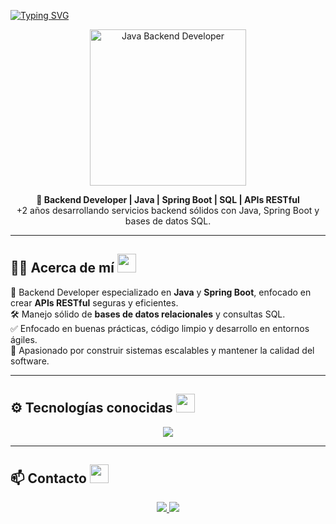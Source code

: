 [![Typing SVG](https://readme-typing-svg.herokuapp.com?color=00FFAA&size=28&center=true&vCenter=true&width=700&height=60&lines=Hola%2C+soy+Alejandro+Sanchez)](https://git.io/typing-svg)

<p align="center">
  <img src="https://media.giphy.com/media/2IudUHdI075HL02Pkk/giphy.gif" width="250" alt="Java Backend Developer" />
</p>

<p align="center">
  <b>🧠 Backend Developer | Java | Spring Boot | SQL | APIs RESTful</b><br>
  +2 años desarrollando servicios backend sólidos con Java, Spring Boot y bases de datos SQL.
</p>

---

## 🧑‍💻 Acerca de mí <img src="https://media.giphy.com/media/v1.Y2lkPTc5MGI3NjExZTY0M2FhNWNlYzQ3NmRlN2UzM2I3OWY1ZGEzYzBhNmRjNTYzMjAxYSZjdD1n/LMt9638dO8dftAjtco/giphy.gif" width="30"/>

🔧 Backend Developer especializado en **Java** y **Spring Boot**, enfocado en crear **APIs RESTful** seguras y eficientes.  
🛠 Manejo sólido de **bases de datos relacionales** y consultas SQL.  
✅ Enfocado en buenas prácticas, código limpio y desarrollo en entornos ágiles.  
🚀 Apasionado por construir sistemas escalables y mantener la calidad del software.

---

## ⚙️ Tecnologías conocidas <img src="https://media.giphy.com/media/bGgsc5mWoryfgKBx1u/giphy.gif" width="30"/>

<p align="center">
  <img src="https://skillicons.dev/icons?i=java,spring,hibernate,mysql,postgres,git,github,maven,gradle,postman,docker,junit,swagger" />
</p>

---

## 📫 Contacto <img src="https://media.giphy.com/media/v1.Y2lkPTc5MGI3NjExYjQ3ZjEzYTY3ZGNlOTkwZjNjZGIxZjVlNzY5ZTllNmQ4OTk4NzI5YyZjdD1n/PAqjdPkJLDsmBRSYUp/giphy.gif" width="30"/>

<p align="center">
  <a href="mailto:alejandrosd32@gmail.com" target="_blank">
    <img src="https://skillicons.dev/icons?i=gmail" />
  </a>
  <a href="https://www.linkedin.com/in/luis-alejandro-sanchez-diaz/" target="_blank">
    <img src="https://skillicons.dev/icons?i=linkedin" />
  </a>
  <a href="https://github.com/alejandro-sanchez-code" target="_blank">
    <img src="
